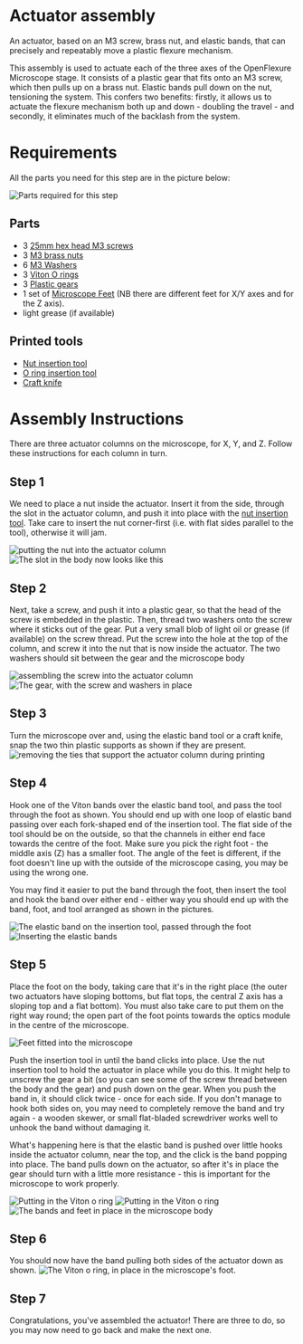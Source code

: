 # Actuator assembly
An actuator, based on an M3 screw, brass nut, and elastic bands, that can precisely and repeatably move a plastic flexure mechanism.

This assembly is used to actuate each of the three axes of the OpenFlexure Microscope stage.  It consists of a plastic gear that fits onto an M3 screw, which then pulls up on a brass nut.  Elastic bands pull down on the nut, tensioning the system.  This confers two benefits: firstly, it allows us to actuate the flexure mechanism both up and down - doubling the travel - and secondly, it eliminates much of the backlash from the system.

# Requirements
All the parts you need for this step are in the picture below:

![Parts required for this step](./images/actuator_assembly_parts.jpg)

## Parts
*   3 [25mm hex head M3 screws](./parts/25mm_m3_hexagonhead_screw "consumes: 1")
*   3 [M3 brass nuts](./parts/m3_nut)
*   6 [M3 Washers](./parts/m3_washer)
*   3 [Viton O rings](./parts/viton_o_ring_30mm_inner_diameter_2mm_cross_section)
*   3 [Plastic gears](./parts/gearthumbscrew)
*   1 set of [Microscope Feet](./parts/microscope_feet) (NB there are different feet for X/Y axes and for the Z axis).
*   light grease (if available)

## Printed tools
*   [Nut insertion tool](./parts/nut_insertion_tool)
*   [O ring insertion tool](./parts/o_ring_insertion_tool)
*   [Craft knife](./parts/craft_knife)

# Assembly Instructions
There are three actuator columns on the microscope, for X, Y, and Z.  Follow these instructions for each column in turn.

## Step 1
We need to place a nut inside the actuator.  Insert it from the side, through the slot in the actuator column, and push it into place with the [nut insertion tool](./parts/nut_insertion_tool).  Take care to insert the nut corner-first (i.e. with flat sides parallel to the tool), otherwise it will jam.

![putting the nut into the actuator column](./images/actuator_assembly_nut_insertion_1.jpg)
![The slot in the body now looks like this](./images/insert_nut_here.jpg)

## Step 2
Next, take a screw, and push it into a plastic gear, so that the head of the screw is embedded in the plastic.  Then, thread two washers onto the screw where it sticks out of the gear.  Put a very small blob of light oil or grease (if available) on the screw thread.  Put the screw into the hole at the top of the column, and screw it into the nut that is now inside the actuator.  The two washers should sit between the gear and the microscope body

![assembling the screw into the actuator column](./images/actuator_assembly_screw_in_1.jpg)
![The gear, with the screw and washers in place](./images/screw_gear_and_washers.jpg)

## Step 3
Turn the microscope over and, using the elastic band tool or a craft knife, snap the two thin plastic supports as shown if they are present.
![removing the ties that support the actuator column during printing](./images/actuator_assembly_snap_supports_1.jpg)

## Step 4
Hook one of the Viton bands over the elastic band tool, and pass the tool through the foot as shown.  You should end up with one loop of elastic band passing over each fork-shaped end of the insertion tool.  The flat side of the tool should be on the outside, so that the channels in either end face towards the centre of the foot.  Make sure you pick the right foot - the middle axis (Z) has a smaller foot.  The angle of the feet is different, if the foot doesn't line up with the outside of the microscope casing, you may be using the wrong one.

You may find it easier to put the band through the foot, then insert the tool and hook the band over either end - either way you should end up with the band, foot, and tool arranged as shown in the pictures.

![The elastic band on the insertion tool, passed through the foot](./images/band_insertion_through_foot_1.jpg)
![Inserting the elastic bands](./images/band_insertion_through_foot_2.jpg)

## Step 5
Place the foot on the body, taking care that it's in the right place (the outer two actuators have sloping bottoms, but flat tops, the central Z axis has a sloping top and a flat bottom). You must also take care to put them on the right way round; the open part of the foot points towards the optics module in the centre of the microscope.

![Feet fitted into the microscope](./images/insert_feet.jpg)
 
Push the insertion tool in until the band clicks into place.  Use the nut insertion tool to hold the actuator in place while you do this.  It might help to unscrew the gear a bit (so you can see some of the screw thread between the body and the gear) and push down on the gear.  When you push the band in, it should click twice - once for each side.  If you don't manage to hook both sides on, you may need to completely remove the band and try again - a wooden skewer, or small flat-bladed screwdriver works well to unhook the band without damaging it.
 
What's happening here is that the elastic band is pushed over little hooks inside the actuator column, near the top, and the click is the band popping into place.  The band pulls down on the actuator, so after it's in place the gear should turn with a little more resistance - this is important for the microscope to work properly.

![Putting in the Viton o ring](./images/band_insertion_body_1.jpg)
![Putting in the Viton o ring](./images/band_insertion_body_2.jpg)
![The bands and feet in place in the microscope body](./images/insert_bands.jpg)

## Step 6
You should now have the band pulling both sides of the actuator down as shown.
![The Viton o ring, in place in the microscope's foot.](./images/band_insertion_finished_bottom.jpg)

## Step 7
Congratulations, you've assembled the actuator!  There are three to do, so you may now need to go back and make the next one.
